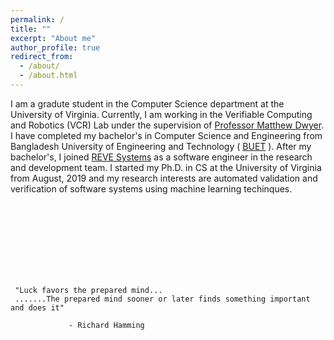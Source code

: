```yaml
---
permalink: /
title: ""
excerpt: "About me"
author_profile: true
redirect_from: 
  - /about/
  - /about.html
---
```


I am a gradute student in the Computer Science department at the University of Virginia. Currently, I am working in the Verifiable Computing and Robotics (VCR) Lab under the supervision of [Professor Matthew Dwyer](https://matthewbdwyer.github.io/). I have completed my bachelor's in Computer Science and Engineering from Bangladesh University of Engineering and Technology ( [BUET](https://www.buet.ac.bd/web/) ). After my bachelor's, I joined [REVE Systems](https://en.wikipedia.org/wiki/REVE_Systems) as a software engineer in the research and development team. I started my Ph.D. in  CS at the University of Virginia from August, 2019 and my research interests are automated validation and verification of software systems using machine learning techinques.

<br><br><br><br><br><br><br>

     
     
     
     
     
     
     "Luck favors the prepared mind...
     .......The prepared mind sooner or later finds something important and does it"
     
                 - Richard Hamming


